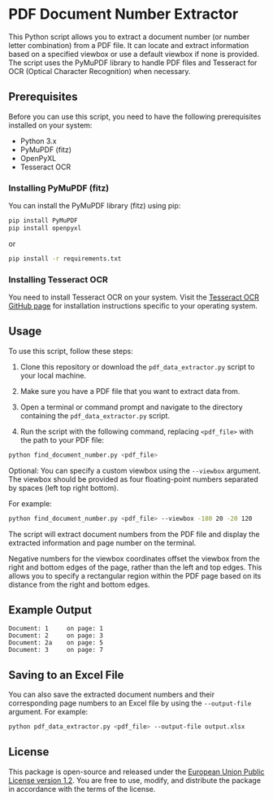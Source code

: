 # PDF Document Number Extractor

This Python script allows you to extract a document number (or number letter combination) from a PDF file. It can locate and extract information based on a specified viewbox or use a default viewbox if none is provided. The script uses the PyMuPDF library to handle PDF files and Tesseract for OCR (Optical Character Recognition) when necessary.

## Prerequisites

Before you can use this script, you need to have the following prerequisites installed on your system:

- Python 3.x
- PyMuPDF (fitz)
- OpenPyXL
- Tesseract OCR

### Installing PyMuPDF (fitz)

You can install the PyMuPDF library (fitz) using pip:

```bash
pip install PyMuPDF
pip install openpyxl
```

or

```bash
pip install -r requirements.txt
```

### Installing Tesseract OCR

You need to install Tesseract OCR on your system. Visit the [Tesseract OCR GitHub page](https://github.com/tesseract-ocr/tesseract) for installation instructions specific to your operating system.

## Usage

To use this script, follow these steps:

1. Clone this repository or download the `pdf_data_extractor.py` script to your local machine.

2. Make sure you have a PDF file that you want to extract data from.

3. Open a terminal or command prompt and navigate to the directory containing the `pdf_data_extractor.py` script.

4. Run the script with the following command, replacing `<pdf_file>` with the path to your PDF file:

```bash
python find_document_number.py <pdf_file>
```

Optional: You can specify a custom viewbox using the `--viewbox` argument. The viewbox should be provided as four floating-point numbers separated by spaces (left top right bottom).

For example:

```bash
python find_document_number.py <pdf_file> --viewbox -180 20 -20 120
```

The script will extract document numbers from the PDF file and display the extracted information and page number on the terminal.

Negative numbers for the viewbox coordinates offset the viewbox from the right and bottom edges of the page, rather than the left and top edges.
This allows you to specify a rectangular region within the PDF page based on its distance from the right and bottom edges.

## Example Output

```
Document: 1     on page: 1
Document: 2     on page: 3
Document: 2a    on page: 5
Document: 3     on page: 7
```

## Saving to an Excel File

You can also save the extracted document numbers and their corresponding page numbers to an Excel file by using the `--output-file` argument. For example:

```bash
python pdf_data_extractor.py <pdf_file> --output-file output.xlsx
```

## License

This package is open-source and released under the [European Union Public License version 1.2](https://joinup.ec.europa.eu/collection/eupl/eupl-text-eupl-12).
You are free to use, modify, and distribute the package in accordance with the terms of the license.
